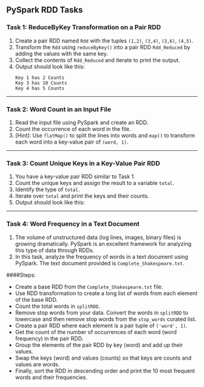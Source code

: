 ## PySpark RDD Tasks

### Task 1: ReduceByKey Transformation on a Pair RDD
1. Create a pair RDD named `Rdd` with the tuples `(1,2)`, `(3,4)`, `(3,6)`, `(4,5)`.
2. Transform the `Rdd` using `reduceByKey()` into a pair RDD `Rdd_Reduced` by adding the values with the same key.
3. Collect the contents of `Rdd_Reduced` and iterate to print the output.
4. Output should look like this:
   ```
   Key 1 has 2 Counts
   Key 3 has 10 Counts
   Key 4 has 5 Counts
   ```

---

### Task 2: Word Count in an Input File
1. Read the input file using PySpark and create an RDD.
2. Count the occurrence of each word in the file.
3. [Hint]: Use `flatMap()` to split the lines into words and `map()` to transform each word into a key-value pair of `(word, 1)`.

---

### Task 3: Count Unique Keys in a Key-Value Pair RDD
1. You have a key-value pair RDD similar to Task 1.
2. Count the unique keys and assign the result to a variable `total`.
3. Identify the type of `total`.
4. Iterate over `total` and print the keys and their counts.
5. Output should look like this:

---

### Task 4: Word Frequency in a Text Document
1. The volume of unstructured data (log lines, images, binary files) is growing dramatically. PySpark is an excellent framework for analyzing this type of data through RDDs.
2. In this task, analyze the frequency of words in a text document using PySpark. The text document provided is `Complete_Shakespeare.txt`.

####Steps:
- Create a base RDD from the `Complete_Shakespeare.txt` file.
- Use RDD transformation to create a long list of words from each element of the base RDD.
- Count the total words in `splitRDD`.
- Remove stop words from your data. Convert the words in `splitRDD` to lowercase and then remove stop words from the `stop_words` curated list.
- Create a pair RDD where each element is a pair tuple of `('word', 1)`.
- Get the count of the number of occurrences of each word (word frequency) in the pair RDD.
- Group the elements of the pair RDD by key (word) and add up their values.
- Swap the keys (word) and values (counts) so that keys are counts and values are words.
- Finally, sort the RDD in descending order and print the 10 most frequent words and their frequencies.
